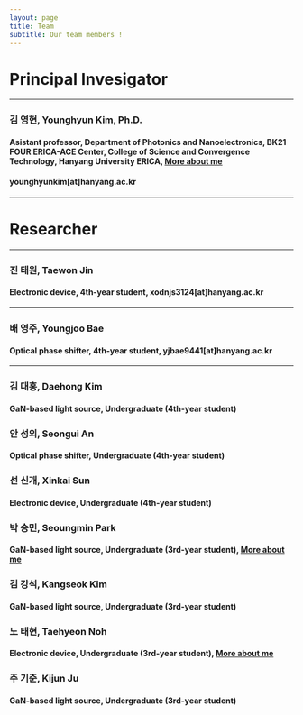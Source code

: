 ```yaml
---
layout: page
title: Team
subtitle: Our team members !
---
```


# Principal Invesigator
---
### 김 영현, Younghyun Kim, Ph.D.
#### Asistant professor, Department of Photonics and Nanoelectronics, BK21 FOUR ERICA-ACE Center, College of Science and Convergence Technology, Hanyang University ERICA, [More about me](https://yh2424.github.io/people/younghyunkim) 
#### younghyunkim[at]hanyang.ac.kr
---
<!--- 
| ![image](https://user-images.githubusercontent.com/32427749/127579757-95fe1d97-7820-4485-acfe-42483abd727e.png) | 김영현, Younghyun Kim, Ph.D. |
--->


# Researcher
---
### 진 태원, Taewon Jin
#### Electronic device, 4th-year student, xodnjs3124[at]hanyang.ac.kr
---

### 배 영주, Youngjoo Bae
#### Optical phase shifter, 4th-year student, yjbae9441[at]hanyang.ac.kr
---
### 김 대홍, Daehong Kim
#### GaN-based light source, Undergraduate (4th-year student)

### 안 성의, Seongui An
#### Optical phase shifter, Undergraduate (4th-year student)

### 선 신개, Xinkai Sun
#### Electronic device, Undergraduate (4th-year student)

### 박 승민, Seoungmin Park
#### GaN-based light source, Undergraduate (3rd-year student), [More about me](https://yh2424.github.io/people/seoungminpark)

### 김 강석, Kangseok Kim 
#### GaN-based light source, Undergraduate (3rd-year student)

### 노 태현, Taehyeon Noh
#### Electronic device, Undergraduate (3rd-year student), [More about me](https://yh2424.github.io/people/NTH)  

### 주 기준, Kijun Ju
#### GaN-based light source, Undergraduate (3rd-year student)

